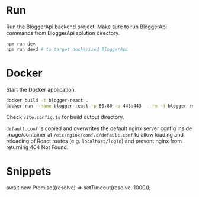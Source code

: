 # Run

Run the BloggerApi backend project.
Make sure to run BloggerApi commands from BloggerApi solution directory.

``` sh
npm run dev
npm run devd # to target dockerized BloggerApi
```

# Docker

Start the Docker application.

``` sh
docker build -t blogger-react .
docker run --name blogger-react -p 80:80 -p 443:443  --rm -d blogger-react
```

Check `vite.config.ts` for build output directory.

`default.conf` is copied and overwrites the default nginx server config inside image/container at `/etc/nginx/conf.d/default.conf`
to allow loading and reloading of React routes (e.g. `localhost/login`) and prevent nginx from returning 404 Not Found.

# Snippets

await new Promise((resolve) => setTimeout(resolve, 1000));
